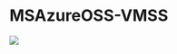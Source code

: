 # MSAzureOSS-VMSS

<a href="https://portal.azure.com/#create/Microsoft.Template/uri/https%3A%2F%2Fraw.githubusercontent.com%2Falexchx%2FMSAzureOSS-VMSS%2Fmaster%2Fazuredeploy.json" target="_blank">
    <img src="http://azuredeploy.net/deploybutton.png"/>
</a>
